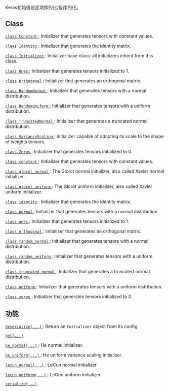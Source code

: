 Keras初始值设定项序列化/反序列化。

## Class 
[ `class Constant` ](https://tensorflow.google.cn/api_docs/python/tf/compat/v1/keras/initializers/Constant): Initializer that generates tensors with constant values.

[ `class Identity` ](https://tensorflow.google.cn/api_docs/python/tf/compat/v1/keras/initializers/Identity): Initializer that generates the identity matrix.

[ `class Initializer` ](https://tensorflow.google.cn/api_docs/python/tf/compat/v1/keras/initializers/Initializer): Initializer base class: all initializers inherit from this class.

[ `class Ones` ](https://tensorflow.google.cn/api_docs/python/tf/compat/v1/keras/initializers/Ones): Initializer that generates tensors initialized to 1.

[ `class Orthogonal` ](https://tensorflow.google.cn/api_docs/python/tf/compat/v1/keras/initializers/Orthogonal): Initializer that generates an orthogonal matrix.

[ `class RandomNormal` ](https://tensorflow.google.cn/api_docs/python/tf/compat/v1/keras/initializers/RandomNormal): Initializer that generates tensors with a normal distribution.

[ `class RandomUniform` ](https://tensorflow.google.cn/api_docs/python/tf/compat/v1/keras/initializers/RandomUniform): Initializer that generates tensors with a uniform distribution.

[ `class TruncatedNormal` ](https://tensorflow.google.cn/api_docs/python/tf/compat/v1/keras/initializers/TruncatedNormal): Initializer that generates a truncated normal distribution.

[ `class VarianceScaling` ](https://tensorflow.google.cn/api_docs/python/tf/compat/v1/keras/initializers/VarianceScaling): Initializer capable of adapting its scale to the shape of weights tensors.

[ `class Zeros` ](https://tensorflow.google.cn/api_docs/python/tf/compat/v1/keras/initializers/Zeros): Initializer that generates tensors initialized to 0.

[ `class constant` ](https://tensorflow.google.cn/api_docs/python/tf/compat/v1/keras/initializers/Constant): Initializer that generates tensors with constant values.

[ `class glorot_normal` ](https://tensorflow.google.cn/api_docs/python/tf/compat/v1/keras/initializers/glorot_normal): The Glorot normal initializer, also called Xavier normal initializer.

[ `class glorot_uniform` ](https://tensorflow.google.cn/api_docs/python/tf/compat/v1/keras/initializers/glorot_uniform): The Glorot uniform initializer, also called Xavier uniform initializer.

[ `class identity` ](https://tensorflow.google.cn/api_docs/python/tf/compat/v1/keras/initializers/Identity): Initializer that generates the identity matrix.

[ `class normal` ](https://tensorflow.google.cn/api_docs/python/tf/compat/v1/keras/initializers/RandomNormal): Initializer that generates tensors with a normal distribution.

[ `class ones` ](https://tensorflow.google.cn/api_docs/python/tf/compat/v1/keras/initializers/Ones): Initializer that generates tensors initialized to 1.

[ `class orthogonal` ](https://tensorflow.google.cn/api_docs/python/tf/compat/v1/keras/initializers/Orthogonal): Initializer that generates an orthogonal matrix.

[ `class random_normal` ](https://tensorflow.google.cn/api_docs/python/tf/compat/v1/keras/initializers/RandomNormal): Initializer that generates tensors with a normal distribution.

[ `class random_uniform` ](https://tensorflow.google.cn/api_docs/python/tf/compat/v1/keras/initializers/RandomUniform): Initializer that generates tensors with a uniform distribution.

[ `class truncated_normal` ](https://tensorflow.google.cn/api_docs/python/tf/compat/v1/keras/initializers/TruncatedNormal): Initializer that generates a truncated normal distribution.

[ `class uniform` ](https://tensorflow.google.cn/api_docs/python/tf/compat/v1/keras/initializers/RandomUniform): Initializer that generates tensors with a uniform distribution.

[ `class zeros` ](https://tensorflow.google.cn/api_docs/python/tf/compat/v1/keras/initializers/Zeros): Initializer that generates tensors initialized to 0.

## 功能
[ `deserialize(...)` ](https://tensorflow.google.cn/api_docs/python/tf/keras/initializers/deserialize): Return an  `Initializer`  object from its config.

[ `get(...)` ](https://tensorflow.google.cn/api_docs/python/tf/keras/initializers/get)

[ `he_normal(...)` ](https://tensorflow.google.cn/api_docs/python/tf/compat/v1/keras/initializers/he_normal): He normal initializer.

[ `he_uniform(...)` ](https://tensorflow.google.cn/api_docs/python/tf/compat/v1/keras/initializers/he_uniform): He uniform variance scaling initializer.

[ `lecun_normal(...)` ](https://tensorflow.google.cn/api_docs/python/tf/compat/v1/keras/initializers/lecun_normal): LeCun normal initializer.

[ `lecun_uniform(...)` ](https://tensorflow.google.cn/api_docs/python/tf/compat/v1/keras/initializers/lecun_uniform): LeCun uniform initializer.

[ `serialize(...)` ](https://tensorflow.google.cn/api_docs/python/tf/keras/initializers/serialize)

